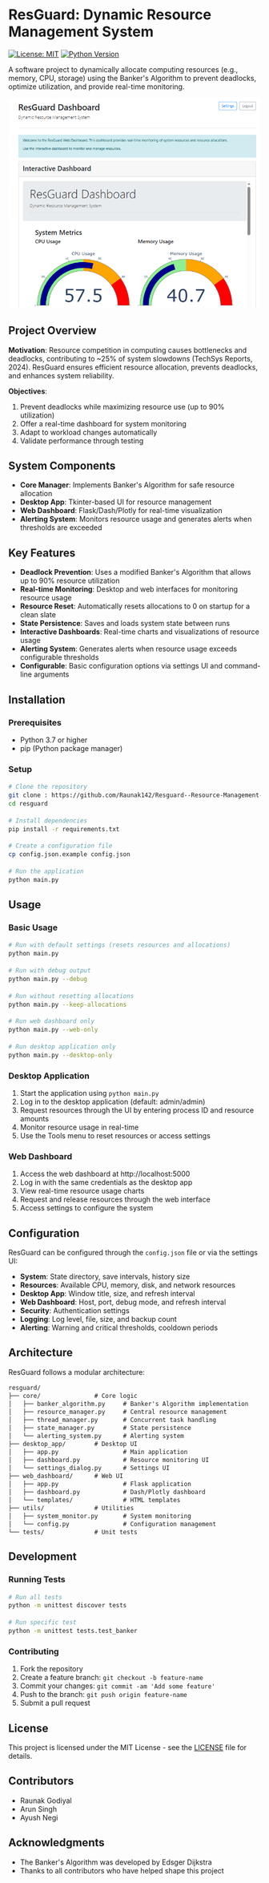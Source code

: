 # ResGuard: Dynamic Resource Management System

[![License: MIT](https://img.shields.io/badge/License-MIT-yellow.svg)](https://opensource.org/licenses/MIT)
[![Python Version](https://img.shields.io/badge/python-3.7%2B-blue)](https://www.python.org/downloads/)

A software project to dynamically allocate computing resources (e.g., memory, CPU, storage) using the Banker's Algorithm to prevent deadlocks, optimize utilization, and provide real-time monitoring.

![ResGuard Dashboard](docs/images/dashboard.png)

## Project Overview

**Motivation**: Resource competition in computing causes bottlenecks and deadlocks, contributing to ~25% of system slowdowns (TechSys Reports, 2024). ResGuard ensures efficient resource allocation, prevents deadlocks, and enhances system reliability.

**Objectives**:
1. Prevent deadlocks while maximizing resource use (up to 90% utilization)
2. Offer a real-time dashboard for system monitoring
3. Adapt to workload changes automatically
4. Validate performance through testing

## System Components

- **Core Manager**: Implements Banker's Algorithm for safe resource allocation
- **Desktop App**: Tkinter-based UI for resource management
- **Web Dashboard**: Flask/Dash/Plotly for real-time visualization
- **Alerting System**: Monitors resource usage and generates alerts when thresholds are exceeded

## Key Features

- **Deadlock Prevention**: Uses a modified Banker's Algorithm that allows up to 90% resource utilization
- **Real-time Monitoring**: Desktop and web interfaces for monitoring resource usage
- **Resource Reset**: Automatically resets allocations to 0 on startup for a clean slate
- **State Persistence**: Saves and loads system state between runs
- **Interactive Dashboards**: Real-time charts and visualizations of resource usage
- **Alerting System**: Generates alerts when resource usage exceeds configurable thresholds
- **Configurable**: Basic configuration options via settings UI and command-line arguments

## Installation

### Prerequisites

- Python 3.7 or higher
- pip (Python package manager)

### Setup

```bash
# Clone the repository
git clone : https://github.com/Raunak142/Resguard--Resource-Management-System.git
cd resguard

# Install dependencies
pip install -r requirements.txt

# Create a configuration file
cp config.json.example config.json

# Run the application
python main.py
```

## Usage

### Basic Usage

```bash
# Run with default settings (resets resources and allocations)
python main.py

# Run with debug output
python main.py --debug

# Run without resetting allocations
python main.py --keep-allocations

# Run web dashboard only
python main.py --web-only

# Run desktop application only
python main.py --desktop-only
```

### Desktop Application

1. Start the application using `python main.py`
2. Log in to the desktop application (default: admin/admin)
3. Request resources through the UI by entering process ID and resource amounts
4. Monitor resource usage in real-time
5. Use the Tools menu to reset resources or access settings

### Web Dashboard

1. Access the web dashboard at http://localhost:5000
2. Log in with the same credentials as the desktop app
3. View real-time resource usage charts
4. Request and release resources through the web interface
5. Access settings to configure the system

## Configuration

ResGuard can be configured through the `config.json` file or via the settings UI:

- **System**: State directory, save intervals, history size
- **Resources**: Available CPU, memory, disk, and network resources
- **Desktop App**: Window title, size, and refresh interval
- **Web Dashboard**: Host, port, debug mode, and refresh interval
- **Security**: Authentication settings
- **Logging**: Log level, file, size, and backup count
- **Alerting**: Warning and critical thresholds, cooldown periods

## Architecture

ResGuard follows a modular architecture:

```
resguard/
├── core/               # Core logic
│   ├── banker_algorithm.py     # Banker's Algorithm implementation
│   ├── resource_manager.py     # Central resource management
│   ├── thread_manager.py       # Concurrent task handling
│   ├── state_manager.py        # State persistence
│   └── alerting_system.py      # Alerting system
├── desktop_app/        # Desktop UI
│   ├── app.py                  # Main application
│   ├── dashboard.py            # Resource monitoring UI
│   └── settings_dialog.py      # Settings UI
├── web_dashboard/      # Web UI
│   ├── app.py                  # Flask application
│   ├── dashboard.py            # Dash/Plotly dashboard
│   └── templates/              # HTML templates
├── utils/              # Utilities
│   ├── system_monitor.py       # System monitoring
│   └── config.py               # Configuration management
└── tests/              # Unit tests
```

## Development

### Running Tests

```bash
# Run all tests
python -m unittest discover tests

# Run specific test
python -m unittest tests.test_banker
```

### Contributing

1. Fork the repository
2. Create a feature branch: `git checkout -b feature-name`
3. Commit your changes: `git commit -am 'Add some feature'`
4. Push to the branch: `git push origin feature-name`
5. Submit a pull request

## License

This project is licensed under the MIT License - see the [LICENSE](LICENSE) file for details.

## Contributors

- Raunak Godiyal
- Arun Singh
- Ayush Negi


## Acknowledgments

- The Banker's Algorithm was developed by Edsger Dijkstra
- Thanks to all contributors who have helped shape this project
